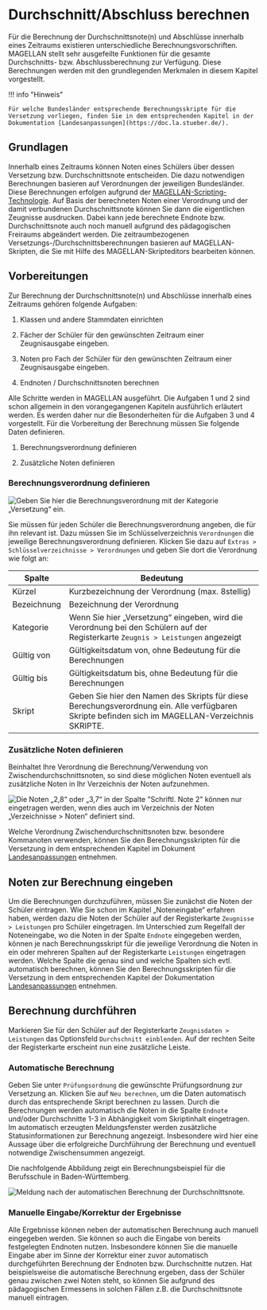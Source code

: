 # Durchschnitt/Abschluss berechnen

Für die Berechnung der Durchschnittsnote(n) und Abschlüsse innerhalb eines Zeitraums existieren unterschiedliche Berechnungsvorschriften. MAGELLAN stellt sehr ausgefeilte Funktionen für die gesamte Durchschnitts- bzw. Abschlussberechnung zur Verfügung. Diese Berechnungen werden mit den grundlegenden Merkmalen in diesem Kapitel vorgestellt. 

!!! info "Hinweis"

	Für welche Bundesländer entsprechende Berechnungsskripte für die Versetzung vorliegen, finden Sie in dem entsprechenden Kapitel in der Dokumentation [Landesanpassungen](https://doc.la.stueber.de/).

## Grundlagen

Innerhalb eines Zeitraums können Noten eines Schülers über dessen Versetzung bzw. Durchschnittsnote entscheiden. Die dazu notwendigen Berechnungen basieren auf Verordnungen der jeweiligen Bundesländer. Diese Berechnungen erfolgen aufgrund der [MAGELLAN-Scripting-Technologie](https://doc.MAGELLAN-scripting.stueber.de/). Auf Basis der berechneten Noten einer Verordnung und der damit verbundenen Durchschnittsnote können Sie dann die eigentlichen Zeugnisse ausdrucken. Dabei kann jede berechnete Endnote bzw. Durchschnittsnote auch noch manuell aufgrund des pädagogischen Freiraums abgeändert werden. Die zeitraumbezogenen Versetzungs-/Durchschnittsberechnungen basieren auf MAGELLAN-Skripten, die Sie mit Hilfe des MAGELLAN-Skripteditors bearbeiten können.

## Vorbereitungen

Zur Berechnung der Durchschnittsnote(n) und Abschlüsse innerhalb eines Zeitraums gehören folgende Aufgaben:

1. Klassen und andere Stammdaten einrichten

2. Fächer der Schüler für den gewünschten Zeitraum einer Zeugnisausgabe eingeben.

3. Noten pro Fach der Schüler für den gewünschten Zeitraum einer Zeugnisausgabe eingeben.

4. Endnoten / Durchschnittsnoten berechnen


Alle Schritte werden in MAGELLAN ausgeführt. Die Aufgaben 1 und 2 sind schon allgemein in den vorangegangenen Kapiteln ausführlich erläutert werden. Es werden daher nur die Besonderheiten für die Aufgaben 3 und 4 vorgestellt. Für die Vorbereitung der Berechnung müssen Sie folgende Daten definieren.

1. Berechnungsverordnung definieren

2. Zusätzliche Noten definieren

### Berechnungsverordnung definieren
 
![Geben Sie hier die Berechnungsverordnung mit der Kategorie „Versetzung“ ein.](/assets/images/durchschnitt/durchschnitt1.png)

Sie müssen für jeden Schüler die Berechnungsverordnung angeben, die für ihn relevant ist. Dazu müssen Sie im Schlüsselverzeichnis `Verordnungen` die jeweilige Berechnungsverordnung definieren. Klicken Sie dazu auf `Extras > Schlüsselverzeichnisse > Verordnungen` und geben Sie dort die Verordnung wie folgt an:

Spalte      | Bedeutung
----------- | ---------
Kürzel      | Kurzbezeichnung der Verordnung (max. 8stellig)
Bezeichnung | Bezeichnung der Verordnung
Kategorie   | Wenn Sie hier „Versetzung“ eingeben, wird die Verordnung bei den Schülern auf der Registerkarte `Zeugnis > Leistungen` angezeigt
Gültig von  | Gültigkeitsdatum von, ohne Bedeutung für die Berechnungen
Gültig bis  | Gültigkeitsdatum bis, ohne Bedeutung für die Berechnungen
Skript      | Geben Sie hier den Namen des Skripts für diese Berechungsverordnung ein. Alle verfügbaren Skripte befinden sich im MAGELLAN-Verzeichnis SKRIPTE.

### Zusätzliche Noten definieren

Beinhaltet Ihre Verordnung die Berechnung/Verwendung von Zwischendurchschnittsnoten, so sind diese möglichen Noten eventuell als zusätzliche Noten in Ihr Verzeichnis der Noten aufzunehmen.
 
![Die Noten „2,8“ oder „3,7“ in der Spalte "Schriftl. Note 2" können nur eingetragen werden, wenn dies auch im Verzeichnis der Noten „Verzeichnisse > Noten“ definiert sind.](/assets/images/durchschnitt/durchschnitt2.png)

Welche Verordnung Zwischendurchschnittsnoten bzw. besondere Kommanoten verwenden, können Sie den Berechnungsskripten für die Versetzung in dem entsprechenden Kapitel im Dokument [Landesanpassungen](https://doc.la.stueber.de/) entnehmen.

## Noten zur Berechnung eingeben

Um die Berechnungen durchzuführen, müssen Sie zunächst die Noten der Schüler eintragen. Wie Sie schon im Kapitel „Noteneingabe“ erfahren haben, werden dazu die Noten der Schüler auf der Registerkarte `Zeugnisse > Leistungen` pro Schüler eingetragen. Im Unterschied zum Regelfall der Noteneingabe, wo die Noten in der Spalte `Endnote` eingegeben werden, können je nach Berechnungsskript für die jeweilige Verordnung die Noten in ein oder mehreren Spalten auf der Registerkarte `Leistungen` eingetragen werden. Welche Spalte die genau sind und welche Spalten sich evtl. automatisch berechnen, können Sie den Berechnungsskripten für die Versetzung in dem entsprechenden Kapitel der Dokumentation [Landesanpassungen](https://doc.la.stueber.de/) entnehmen.

## Berechnung durchführen

Markieren Sie für den Schüler auf der Registerkarte `Zeugnisdaten > Leistungen` das Optionsfeld `Durchschnitt einblenden`. Auf der rechten Seite der Registerkarte erscheint nun eine zusätzliche Leiste.

### Automatische Berechnung

Geben Sie unter `Prüfungsordnung` die gewünschte Prüfungsordnung zur Versetzung an. Klicken Sie auf `Neu berechnen`, um die Daten automatisch durch das entsprechende Skript berechnen zu lassen. Durch die Berechnungen werden automatisch die Noten in die Spalte `Endnote` und/oder Durchschnitte 1-3 in Abhängigkeit vom Skriptinhalt eingetragen. Im automatisch erzeugten Meldungsfenster werden zusätzliche Statusinformationen zur Berechnung angezeigt. Insbesondere wird hier eine Aussage über die erfolgreiche Durchführung der Berechnung und eventuell notwendige Zwischensummen angezeigt. 

Die nachfolgende Abbildung zeigt ein Berechnungsbeispiel für die Berufsschule in Baden-Württemberg.

![Meldung nach der automatischen Berechnung der Durchschnittsnote.](/assets/images/durchschnitt/durchschnitt3.png)

### Manuelle Eingabe/Korrektur der Ergebnisse

Alle Ergebnisse können neben der automatischen Berechnung auch manuell eingegeben werden. Sie können so auch die Eingabe von bereits festgelegten Endnoten nutzen. Insbesondere können Sie die manuelle Eingabe aber im Sinne der Korrektur einer zuvor automatisch durchgeführten Berechnung der Endnoten bzw. Durchschnitte nutzen. Hat beispielsweise die automatische Berechnung ergeben, dass der Schüler genau zwischen zwei Noten steht, so können Sie aufgrund des pädagogischen Ermessens in solchen Fällen z.B. die Durchschnittsnote manuell eintragen.
